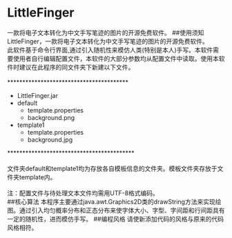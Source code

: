 # LittleFinger
一款将电子文本转化为中文手写笔迹的图片的开源免费软件。
##使用须知
LittleFinger，一款将电子文本转化为中文手写笔迹的图片的开源免费软件。<br>
此软件基于命令行界面,通过引入随机性来模仿人类(特别是本人)手写。本软件需要使用者自行编辑配置文件，本软件的大部分参数均从配置文件中读取。使用本软件时建议在此程序的同文件夹下新建以下文件。<br>
<br>
****************************************<br>
* LittleFinger.jar<br>
* default<br>
	* template.properties<br>
	* background.png<br>
* template1<br>
	* template.properties<br>
	* background.jpg<br>

******************************************<br>
<br>
文件夹default和template1均为存放各自模板信息的文件夹。模板文件夹存放于文件夹template内。<br>
<br>
注：配置文件与待处理文本文件均需用UTF-8格式编码。<br>
##核心算法
本程序主要通过java.awt.Graphics2D类的drawString方法来实现绘图。通过引入均匀概率分布和正态分布来使字体大小、字型、字间距和行间距具有一定的随机性，进而模仿手写。
##编程风格
请使新添加代码的风格与原来的代码风格相符。
